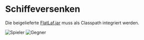 # Schiffeversenken

Die beigelieferte [FlatLaf.jar](https://search.maven.org/artifact/com.formdev/flatlaf/1.0-rc3/jar) muss als Classpath integriert werden.

![Spieler](https://github.com/Sevynidd/Schiffeversenken/tree/main/Github%20pictures/Spieler.png)
![Gegner](https://github.com/Sevynidd/Schiffeversenken/tree/main/Github%20pictures/Gegner.png)

